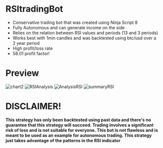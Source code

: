 # RSItradingBot
- Conservative trading bot that was created using Ninja Script 8
- Fully Autonomous and can generate income on the side
- Relies on the relation between RSI values and periods (13 and 3 periods)
- Works best with 1min candles and was backtested using btc/usd over a 2 year period
- High profit/loss rate
- 58.01 profit factor!

# Preview
![chart2](https://user-images.githubusercontent.com/109917826/200214591-6523875d-2f9b-462f-b5ba-f7e7b888d2b1.JPG)
![RSIAnalysis](https://user-images.githubusercontent.com/109917826/200216199-3a958ffe-4372-40a8-881e-7352acbb6203.JPG)
![AnalysisRSI](https://user-images.githubusercontent.com/109917826/200214616-d0252d5c-1b2e-495e-b92b-da444678d144.JPG)
![summaryRSI](https://user-images.githubusercontent.com/109917826/200214623-e84d0ac5-256b-45b8-ae8e-9aa59ebfb4b2.JPG)

# DISCLAIMER!
**This strategy has only been backtested using past data and there's no guarantee that this strategy will succeed. Trading involves a significant risk of loss and is not suitable for everyone. This bot is not flawless and is meant to be used as an example for autonomous trading. This strategy just takes advantage of the patterns in the RSI indicator**
